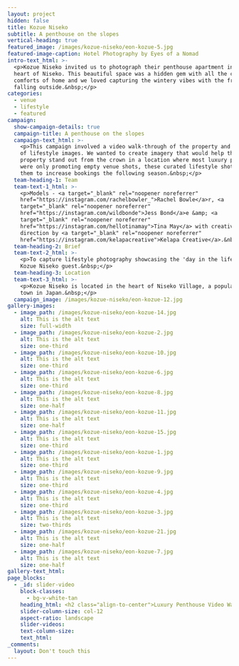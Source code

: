 ```yaml
---
layout: project
hidden: false
title: Kozue Niseko
subtitle: A penthouse on the slopes
vertical-heading: true
featured_image: /images/kozue-niseko/eon-kozue-5.jpg
featured-image-caption: Hotel Photography by Eyes of a Nomad
intro-text_html: >-
  <p>Kozue Niseko invited us to photograph their penthouse apartment in the
  heart of Niseko. This beautiful space was a hidden gem with all the creature
  comforts of home and we loved capturing the wintery vibes with the fresh snow
  falling outside.&nbsp;</p>
categories:
  - venue
  - lifestyle
  - featured
campaign:
  show-campaign-details: true
  campaign-title: A penthouse on the slopes
  campaign-text_html: >-
    <p>This campaign involved a video walk-through of the property and a series
    of lifestyle images. We wanted to create imagery that would help the
    property stand out from the crown in a location where most luxury properties
    were only promoting empty venue shots, these curated lifestyle shots helped
    them to increase bookings the following season.&nbsp;</p>
  team-heading-1: Team
  team-text-1_html: >-
    <p>Models - <a target="_blank" rel="noopener noreferrer"
    href="https://instagram.com/rachelbowler_">Rachel Bowle</a>r, <a
    target="_blank" rel="noopener noreferrer"
    href="https://instagram.com/wildbonde">Jess Bond</a>e &amp; <a
    target="_blank" rel="noopener noreferrer"
    href="https://instagram.com/hellotinamay">Tina May</a> with creative
    direction by <a target="_blank" rel="noopener noreferrer"
    href="https://instagram.com/kelapacreative">Kelapa Creative</a>.&nbsp;</p>
  team-heading-2: Brief
  team-text-2_html: >-
    <p>To capture lifestyle photography showcasing the 'day in the life' of a
    Kozue Niseko guest.&nbsp;</p>
  team-heading-3: Location
  team-text-3_html: >-
    <p>Kozue Niseko is located in the heart of Niseko Village, a popular ski
    town in Japan.&nbsp;</p>
  campaign_image: /images/kozue-niseko/eon-kozue-12.jpg
gallery-images:
  - image_path: /images/kozue-niseko/eon-kozue-14.jpg
    alt: This is the alt text
    size: full-width
  - image_path: /images/kozue-niseko/eon-kozue-2.jpg
    alt: This is the alt text
    size: one-third
  - image_path: /images/kozue-niseko/eon-kozue-10.jpg
    alt: This is the alt text
    size: one-third
  - image_path: /images/kozue-niseko/eon-kozue-6.jpg
    alt: This is the alt text
    size: one-third
  - image_path: /images/kozue-niseko/eon-kozue-8.jpg
    alt: This is the alt text
    size: one-half
  - image_path: /images/kozue-niseko/eon-kozue-11.jpg
    alt: This is the alt text
    size: one-half
  - image_path: /images/kozue-niseko/eon-kozue-15.jpg
    alt: This is the alt text
    size: one-third
  - image_path: /images/kozue-niseko/eon-kozue-1.jpg
    alt: This is the alt text
    size: one-third
  - image_path: /images/kozue-niseko/eon-kozue-9.jpg
    alt: This is the alt text
    size: one-third
  - image_path: /images/kozue-niseko/eon-kozue-4.jpg
    alt: This is the alt text
    size: one-third
  - image_path: /images/kozue-niseko/eon-kozue-3.jpg
    alt: This is the alt text
    size: two-thirds
  - image_path: /images/kozue-niseko/eon-kozue-21.jpg
    alt: This is the alt text
    size: one-half
  - image_path: /images/kozue-niseko/eon-kozue-7.jpg
    alt: This is the alt text
    size: one-half
gallery-text_html:
page_blocks:
  - _id: slider-video
    block-classes:
      - bg-v-white-tan
    heading_html: <h2 class="align-to-center">Luxury Penthouse Video Walkthrough</h2>
    slider-column-size: col-12
    aspect-ratio: landscape
    slider-videos:
    text-column-size:
    text_html:
_comments:
  layout: Don't touch this
---
```


